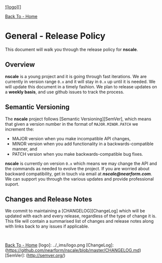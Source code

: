 <a href='http://nscale.neaarform.com'>![logo][]<a>

[Back To - Home](../README.md)

# General - Release Policy

This document will walk you through the release policy for __nscale__.

## Overview
__nscale__ is a young project and it is going through fast iterations. We are currently in version
range `0.x` and it will stay in `0.x` up until it is needed. We will update this document in a timely
fashion. We plan to release updates on a __weekly basis__, and use github issues to track the process.

## Semantic Versioning

The __nscale__ project follows [Semantic Versioning][SemVer], which means that given a version
number in the format of `MAJOR.MINOR.PATCH` we increment the:

* MAJOR version when you make incompatible API changes,
* MINOR version when you add functionality in a backwards-compatible manner, and
* PATCH version when you make backwards-compatible bug fixes.

__nscale__ is currently on version `0.x` which means we may change the API and the commands as needed to
evolve the project. If you are worried about backward compatibility, get in touch via email at
___nscale@nearform.com___. We can support you through the various updates and provide professional suport.

## Changes and Release Notes

We commit to maintaining a [CHANGELOG][ChangeLog] which will be updated with each and every release,
regardless of the type of change it is. This file will contain a summarised list of changes and release notes
along with links back to any issues if applicable.

<br/>

[Back To - Home](../README.md)
[logo]: ../_ims/logo.png
[ChangeLog]: (https://github.com/nearform/nscale/blob/master/CHANGELOG.md)
[SemVer]: (http://semver.org/)
